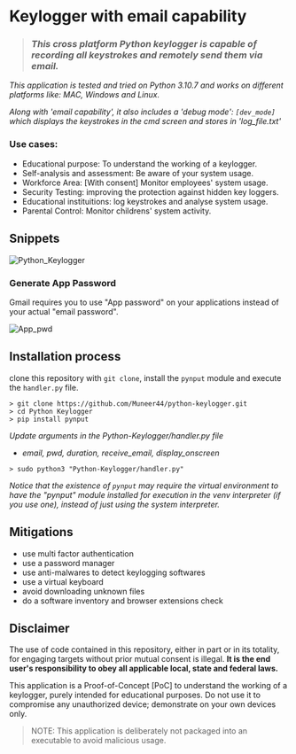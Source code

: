 # Keylogger with email capability

> ### _This cross platform Python keylogger is capable of recording all keystrokes and remotely send them via email._

_This application is tested and tried on Python 3.10.7 and works on different platforms like: MAC, Windows and Linux._

_Along with 'email capability', it also includes a 'debug mode': `[dev_mode]` which displays the keystrokes in the cmd screen and stores in 'log_file.txt'_

### Use cases:
- Educational purpose: To understand the working of a keylogger.
- Self-analysis and assessment: Be aware of your system usage.
- Workforce Area: [With consent] Monitor employees' system usage.
- Security Testing: improving the protection against hidden key loggers.
- Educational instituitions: log keystrokes and analyse system usage.
- Parental Control: Monitor childrens' system activity.

## Snippets
![Python_Keylogger](https://user-images.githubusercontent.com/31078414/201460606-6ffa5ad7-34d3-43d7-8cac-a5c95bb69e82.gif)

### Generate App Password
Gmail requires you to use "App password" on your applications instead of your actual "email password".

![App_pwd](https://user-images.githubusercontent.com/31078414/201460604-6f080b47-a39c-4dae-8a11-06d21bd5d24b.gif)

## Installation process
clone this repository with `git clone`, install the `pynput` module and execute the `handler.py` file.
```
> git clone https://github.com/Muneer44/python-keylogger.git
> cd Python Keylogger
> pip install pynput
```
*Update arguments in the Python-Keylogger/handler.py file*

- _email, pwd, duration, receive_email, display_onscreen_
```
> sudo python3 "Python-Keylogger/handler.py"
```

*Notice that the existence of `pynput` may require the virtual environment to have the "pynput" module installed for execution in the venv interpreter (if you use one),
instead of just using the system interpreter.*


## Mitigations

- use multi factor authentication
- use a password manager
- use anti-malwares to detect keylogging softwares
- use a virtual keyboard
- avoid downloading unknown files
- do a software inventory and browser extensions check

## Disclaimer
The use of code contained in this repository, either in part or in its totality,
for engaging targets without prior mutual consent is illegal. **It is
the end user's responsibility to obey all applicable local, state and
federal laws.**

This application is a Proof-of-Concept [PoC] to understand the working of a keylogger, purely intended for educational purposes. Do not use it to compromise any unauthorized device; demonstrate on your own devices only.

> NOTE: This application is deliberately not packaged into an executable to avoid malicious usage.
